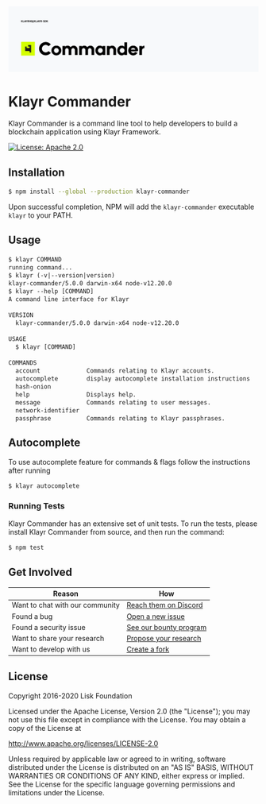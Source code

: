 ![Logo](../docs/assets/banner_commander.png)

# Klayr Commander

Klayr Commander is a command line tool to help developers to build a blockchain application using Klayr Framework.

[![License: Apache 2.0](https://img.shields.io/badge/License-Apache%202.0-blue.svg)](http://www.apache.org/licenses/LICENSE-2.0)

## Installation

```sh
$ npm install --global --production klayr-commander
```

Upon successful completion, NPM will add the `klayr-commander` executable `klayr` to your PATH.

## Usage

```shell
$ klayr COMMAND
running command...
$ klayr (-v|--version|version)
klayr-commander/5.0.0 darwin-x64 node-v12.20.0
$ klayr --help [COMMAND]
A command line interface for Klayr

VERSION
  klayr-commander/5.0.0 darwin-x64 node-v12.20.0

USAGE
  $ klayr [COMMAND]

COMMANDS
  account             Commands relating to Klayr accounts.
  autocomplete        display autocomplete installation instructions
  hash-onion
  help                Displays help.
  message             Commands relating to user messages.
  network-identifier
  passphrase          Commands relating to Klayr passphrases.
```

## Autocomplete

To use autocomplete feature for commands & flags follow the instructions after running

```sh
$ klayr autocomplete
```

### Running Tests

Klayr Commander has an extensive set of unit tests. To run the tests, please install Klayr Commander from source, and then run the command:

```sh
$ npm test
```

## Get Involved

| Reason                          | How                                                                                             |
| ------------------------------- | ----------------------------------------------------------------------------------------------- |
| Want to chat with our community | [Reach them on Discord](http://klayr.chat)                                                      |
| Found a bug                     | [Open a new issue](https://github.com/KlayrHQ/klayr-sdk/issues/new)                             |
| Found a security issue          | [See our bounty program](https://blog.lisk.com/announcing-lisk-bug-bounty-program-5895bdd46ed4) |
| Want to share your research     | [Propose your research](https://research.lisk.com)                                              |
| Want to develop with us         | [Create a fork](https://github.com/klayrhq/klayr-sdk/fork)                                      |

## License

Copyright 2016-2020 Lisk Foundation

Licensed under the Apache License, Version 2.0 (the "License");
you may not use this file except in compliance with the License.
You may obtain a copy of the License at

http://www.apache.org/licenses/LICENSE-2.0

Unless required by applicable law or agreed to in writing, software
distributed under the License is distributed on an "AS IS" BASIS,
WITHOUT WARRANTIES OR CONDITIONS OF ANY KIND, either express or implied.
See the License for the specific language governing permissions and
limitations under the License.

